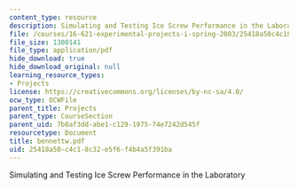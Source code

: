 ```yaml
---
content_type: resource
description: Simulating and Testing Ice Screw Performance in the Laboratory
file: /courses/16-621-experimental-projects-i-spring-2003/25418a50c4c18c32e5f6f4b4a5f391ba_bennettw.pdf
file_size: 1300141
file_type: application/pdf
hide_download: true
hide_download_original: null
learning_resource_types:
- Projects
license: https://creativecommons.org/licenses/by-nc-sa/4.0/
ocw_type: OCWFile
parent_title: Projects
parent_type: CourseSection
parent_uid: 7b0af3dd-abe1-c129-1975-74e7242d545f
resourcetype: Document
title: bennettw.pdf
uid: 25418a50-c4c1-8c32-e5f6-f4b4a5f391ba
---
```

Simulating and Testing Ice Screw Performance in the Laboratory